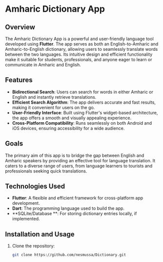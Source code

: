# Amharic Dictionary App

## Overview

The Amharic Dictionary App is a powerful and user-friendly language tool developed using **Flutter**. The app serves as both an English-to-Amharic and Amharic-to-English dictionary, allowing users to seamlessly translate words between the two languages. Its intuitive design and efficient functionality make it suitable for students, professionals, and anyone eager to learn or communicate in Amharic and English.

## Features

- **Bidirectional Search**: Users can search for words in either Amharic or English and instantly retrieve translations.
- **Efficient Search Algorithm**: The app delivers accurate and fast results, making it convenient for users on the go.
- **User-Friendly Interface**: Built using Flutter's widget-based architecture, the app offers a smooth and visually appealing experience.
- **Cross-Platform Compatibility**: Runs seamlessly on both Android and iOS devices, ensuring accessibility for a wide audience.

## Goals

The primary aim of this app is to bridge the gap between English and Amharic speakers by providing an effective tool for language translation. It caters to a diverse range of users, from language learners to tourists and professionals seeking quick translations.

## Technologies Used

- **Flutter**: A flexible and efficient framework for cross-platform app development.
- **Dart**: The programming language used to build the app.
- **SQLite/Database **: For storing dictionary entries locally, if implemented.

## Installation and Usage

1. Clone the repository:
   ```bash
   git clone https://github.com/nesmussa/Dictionary.git
   ```
